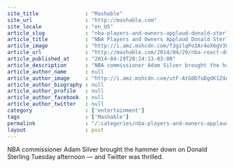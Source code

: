 ```yaml
---
site_title               : "Mashable"
site_url                 : "http://mashable.com"
site_locale              : "en_US"
article_slug             : "nba-players-and-owners-applaud-donald-sterling-s-lifetime-ban"
article_title            : "NBA Players and Owners Applaud Donald Sterling's Lifetime Ban"
article_image            : "http://i.amz.mshcdn.com/f3gilqPo3Ar4eX6gV3Ovso3DTYI=/1200x627/2014%2F04%2F29%2F58%2FSterlingSad.6d0b2.jpg"
article_url              : "http://mashable.com/2014/04/29/nba-react-donald-sterling-ban/"
article_published_at     : "2014-04-29T20:24:13-03:00"
article_description      : "NBA commissioner Adam Silver brought the hammer down on Donald Sterling Tuesday afternoon — and Twitter was thrilled."
article_author_name      : null
article_author_image     : "http://i.amz.mshcdn.com/utF-AtG0D7uDgdK1Z4Ak7Ypvir0=/90x90/2016%2F06%2F30%2Fb0%2F201503270cHeadshot_20.5abbf.2d457.jpg"
article_author_biography : null
article_author_profile   : null
article_author_facebook  : null
article_author_twitter   : null
category                 : ['entertainment']
tags                     : ['Mashable']
permalink                : "/:categories/nba-players-and-owners-applaud-donald-sterling-s-lifetime-ban/"
layout                   : post
---
```


NBA commissioner Adam Silver brought the hammer down on Donald Sterling Tuesday afternoon — and Twitter was thrilled.
